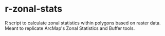 # r-zonal-stats
R script to calculate zonal statistics within polygons based on raster data. Meant to replicate ArcMap's Zonal Statistics and Buffer tools.

